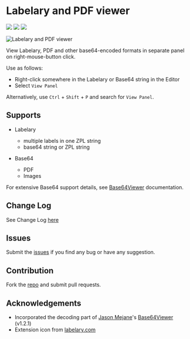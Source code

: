 # Labelary and PDF viewer

[![](https://vsmarketplacebadge.apphb.com/version-short/roelkneepkens.labelary.svg)](https://marketplace.visualstudio.com/items?itemName=roelkneepkens.labelary)
[![](https://vsmarketplacebadge.apphb.com/installs-short/roelkneepkens.labelary.svg)](https://marketplace.visualstudio.com/items?itemName=roelkneepkens.labelary)
[![](https://vsmarketplacebadge.apphb.com/rating-short/roelkneepkens.labelary.svg)](https://marketplace.visualstudio.com/items?itemName=roelkneepkens.labelary)

![Labelary and PDF viewer](https://raw.githubusercontent.com/roelkneepkens/labelary-extension/main/img/labelary-use-gif.gif)

View Labelary, PDF and other base64-encoded formats in separate panel on right-mouse-button click.

Use as follows:
- Right-click somewhere in the Labelary or Base64 string in the Editor
- Select `View Panel`

Alternatively, use `Ctrl` + `Shift` + `P` and search for `View Panel`.

## Supports
- Labelary
  - multiple labels in one ZPL string
  - base64 string or ZPL string

- Base64
  - PDF
  - Images

For extensive Base64 support details, see [Base64Viewer](https://marketplace.visualstudio.com/items?itemName=JasonMejane.base64viewer) documentation.

## Change Log
See Change Log [here](CHANGELOG.md)

## Issues
Submit the [issues](https://github.com/roelkneepkens/labelary-extension/issues) if you find any bug or have any suggestion.

## Contribution
Fork the [repo](https://github.com/roelkneepkens/labelary-extension/) and submit pull requests.

## Acknowledgements
- Incorporated the decoding part of [Jason Mejane](https://marketplace.visualstudio.com/publishers/JasonMejane)'s [Base64Viewer](https://marketplace.visualstudio.com/items?itemName=JasonMejane.base64viewer) (v1.2.1)
- Extension icon from [labelary.com](http://labelary.com/)


